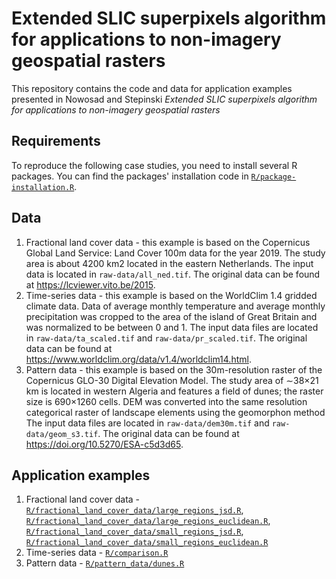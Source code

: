 # Extended SLIC superpixels algorithm for applications to non-imagery geospatial rasters

<!--[![DOI](https://img.shields.io/badge/DOI-10.1007%2Fs10980--020--01135--0-blue)](https://doi.org/10.1007/s10980-020-01135-0)-->

This repository contains the code and data for application examples presented in Nowosad and Stepinski *Extended SLIC superpixels algorithm for applications to non-imagery geospatial rasters*

## Requirements

To reproduce the following case studies, you need to install several R packages.
You can find the packages' installation code in [`R/package-installation.R`](R/package-installation.R).

## Data

1. Fractional land cover data - this example is based on the Copernicus Global Land Service: Land Cover 100m data for the year 2019. 
The study area is about 4200 km2 located in the eastern Netherlands. 
The input data is located in `raw-data/all_ned.tif`.
The original data can be found at https://lcviewer.vito.be/2015.
2. Time-series data - this example is based on the WorldClim 1.4 gridded climate data. 
Data of average monthly temperature and average monthly precipitation was cropped to the area of the island of Great Britain and was normalized to be between 0 and 1.
The input data files are located in `raw-data/ta_scaled.tif` and `raw-data/pr_scaled.tif`.
The original data can be found at https://www.worldclim.org/data/v1.4/worldclim14.html.
3. Pattern data - this example is based on the 30m-resolution raster of the Copernicus GLO-30 Digital Elevation Model.
The study area of ∼38×21 km is located in western Algeria and features a field of dunes; the raster size is 690×1260 cells.
DEM was converted into the same resolution categorical raster of landscape elements using the geomorphon method
The input data files are located in `raw-data/dem30m.tif` and `raw-data/geom_s3.tif`.
The original data can be found at https://doi.org/10.5270/ESA-c5d3d65.

## Application examples

1. Fractional land cover data - [`R/fractional_land_cover_data/large_regions_jsd.R`](R/fractional_land_cover_data/large_regions_jsd.R), [`R/fractional_land_cover_data/large_regions_euclidean.R`](R/fractional_land_cover_data/large_regions_euclidean.R), [`R/fractional_land_cover_data/small_regions_jsd.R`](R/fractional_land_cover_data/small_regions_jsd.R), [`R/fractional_land_cover_data/small_regions_euclidean.R`](R/fractional_land_cover_data/small_regions_euclidean.R)
2. Time-series data - [`R/comparison.R`](R/comparison.R)
3. Pattern data - [`R/pattern_data/dunes.R`](R/pattern_data/dunes.R)